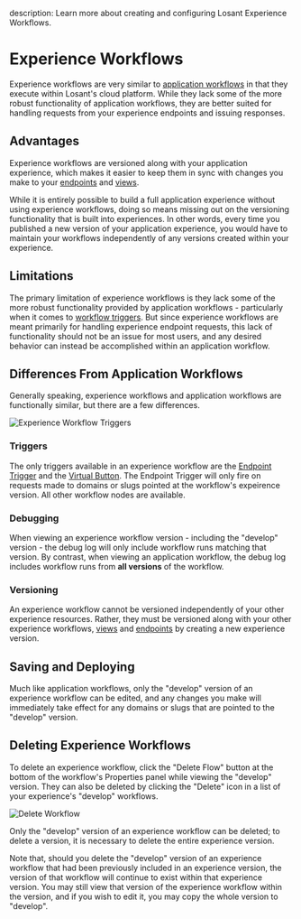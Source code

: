 description: Learn more about creating and configuring Losant Experience Workflows.

# Experience Workflows

Experience workflows are very similar to [application workflows](/workflows/application-workflows/) in that they execute within Losant's cloud platform. While they lack some of the more robust functionality of application workflows, they are better suited for handling requests from your experience endpoints and issuing responses.

## Advantages

Experience workflows are versioned along with your application experience, which makes it easier to keep them in sync with changes you make to your [endpoints](/experiences/endpoints/) and [views](/experiences/views/).

While it is entirely possible to build a full application experience without using experience workflows, doing so means missing out on the versioning functionality that is built into experiences. In other words, every time you published a new version of your application experience, you would have to maintain your workflows independently of any versions created within your experience.

## Limitations

The primary limitation of experience workflows is they lack some of the more robust functionality provided by application workflows - particularly when it comes to [workflow triggers](#triggers). But since experience workflows are meant primarily for handling experience endpoint requests, this lack of functionality should not be an issue for most users, and any desired behavior can instead be accomplished within an application workflow.

## Differences From Application Workflows

Generally speaking, experience workflows and application workflows are functionally similar, but there are a few differences.

![Experience Workflow Triggers](/images/workflows/experience-workflow-triggers.png "Experience Workflow Triggers")

### Triggers

The only triggers available in an experience workflow are the [Endpoint Trigger](/workflows/triggers/endpoint/) and the [Virtual Button](/workflows/triggers/virtual-button/). The Endpoint Trigger will only fire on requests made to domains or slugs pointed at the workflow's expeirence version. All other workflow nodes are available.

### Debugging

When viewing an experience workflow version - including the "develop" version - the debug log will only include workflow runs matching that version. By contrast, when viewing an application workflow, the debug log includes workflow runs from **all versions** of the workflow.

### Versioning

An experience workflow cannot be versioned independently of your other experience resources. Rather, they must be versioned along with your other experience workflows, [views](/experiences/views/) and [endpoints](/experiences/endpoints/) by creating a new experience version.

## Saving and Deploying

Much like application workflows, only the "develop" version of an experience workflow can be edited, and any changes you make will immediately take effect for any domains or slugs that are pointed to the "develop" version.

## Deleting Experience Workflows

To delete an experience workflow, click the "Delete Flow" button at the bottom of the workflow's Properties panel while viewing the "develop" version. They can also be deleted by clicking the "Delete" icon in a list of your experience's "develop" workflows.

![Delete Workflow](/images/workflows/workflow-delete.png "Delete Workflow")

Only the "develop" version of an experience workflow can be deleted; to delete a version, it is necessary to delete the entire experience version.

Note that, should you delete the "develop" version of an experience workflow that had been previously included in an experience version, the version of that workflow will continue to exist within that experience version. You may still view that version of the experience workflow within the version, and if you wish to edit it, you may copy the whole version to "develop".